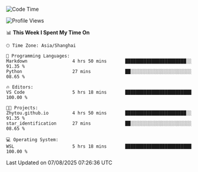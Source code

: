 <!--START_SECTION:waka-->
![Code Time](http://img.shields.io/badge/Code%20Time-3%2C059%20hrs%2030%20mins-blue)

![Profile Views](http://img.shields.io/badge/Profile%20Views-1-blue)

📊 **This Week I Spent My Time On** 

```text
🕑︎ Time Zone: Asia/Shanghai

💬 Programming Languages: 
Markdown                 4 hrs 50 mins       ███████████████████████░░   91.35 % 
Python                   27 mins             ██░░░░░░░░░░░░░░░░░░░░░░░   08.65 % 

🔥 Editors: 
VS Code                  5 hrs 18 mins       █████████████████████████   100.00 % 

🐱‍💻 Projects: 
Zhytou.github.io         4 hrs 50 mins       ███████████████████████░░   91.35 % 
star_identification      27 mins             ██░░░░░░░░░░░░░░░░░░░░░░░   08.65 % 

💻 Operating System: 
WSL                      5 hrs 18 mins       █████████████████████████   100.00 % 
```


 Last Updated on 07/08/2025 07:26:36 UTC
<!--END_SECTION:waka-->